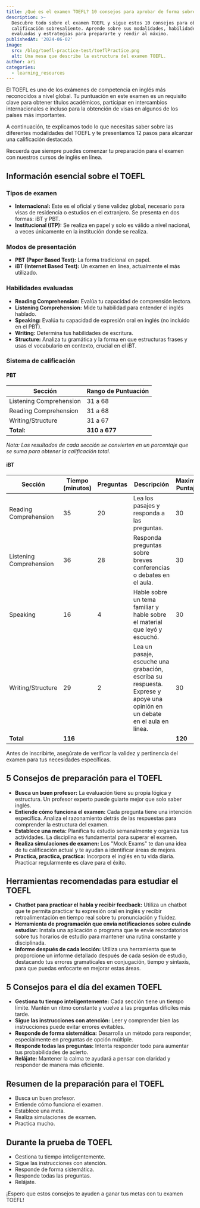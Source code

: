 ```yaml
---
title: ¿Qué es el examen TOEFL? 10 consejos para aprobar de forma sobresaliente
description: >-
  Descubre todo sobre el examen TOEFL y sigue estos 10 consejos para obtener una
  calificación sobresaliente. Aprende sobre sus modalidades, habilidades
  evaluadas y estrategias para prepararte y rendir al máximo.
publishedAt: '2024-06-02'
image:
  src: /blog/toefl-practice-test/toeflPractice.png
  alt: Una mesa que describe la estructura del examen TOEFL.
author: ari
categories:
  - learning_resources
---
```


El TOEFL es uno de los exámenes de competencia en inglés más reconocidos a nivel global. Tu puntuación en este examen es un requisito clave para obtener títulos académicos, participar en intercambios internacionales e incluso para la obtención de visas en algunos de los países más importantes.

A continuación, te explicamos todo lo que necesitas saber sobre las diferentes modalidades del TOEFL y te presentamos 12 pasos para alcanzar una calificación destacada.

Recuerda que siempre puedes comenzar tu preparación para el examen con nuestros cursos de inglés en línea.

## Información esencial sobre el TOEFL

### Tipos de examen

- **Internacional:** Este es el oficial y tiene validez global, necesario para visas de residencia o estudios en el extranjero. Se presenta en dos formas: iBT y PBT.
- **Institucional (ITP):** Se realiza en papel y solo es válido a nivel nacional, a veces únicamente en la institución donde se realiza.

### Modos de presentación

- **PBT (Paper Based Test):** La forma tradicional en papel.
- **iBT (Internet Based Test):** Un examen en línea, actualmente el más utilizado.

### Habilidades evaluadas

- **Reading Comprehension:** Evalúa tu capacidad de comprensión lectora.
- **Listening Comprehension:** Mide tu habilidad para entender el inglés hablado.
- **Speaking:** Evalúa tu capacidad de expresión oral en inglés (no incluido en el PBT).
- **Writing:** Determina tus habilidades de escritura.
- **Structure:** Analiza tu gramática y la forma en que estructuras frases y usas el vocabulario en contexto, crucial en el iBT.

### Sistema de calificación

#### PBT
| Sección | Rango de Puntuación |
|---------|-------------------|
| Listening Comprehension | 31 a 68 |
| Reading Comprehension | 31 a 68 |
| Writing/Structure | 31 a 67 |
| **Total:** | **310 a 677** |

*Nota: Los resultados de cada sección se convierten en un porcentaje que se suma para obtener la calificación total.*

#### iBT
| Sección | Tiempo (minutos) | Preguntas | Descripción | Maximo Puntaje |
|---------|-----------------|-----------|-------------|----------------|
| Reading Comprehension | 35 | 20 | Lea los pasajes y responda a las preguntas. | 30 |
| Listening Comprehension | 36 | 28 | Responda preguntas sobre breves conferencias o debates en el aula. | 30 |
| Speaking | 16 | 4 | Hable sobre un tema familiar y hable sobre el material que leyó y escuchó. | 30 |
| Writing/Structure | 29 | 2 | Lea un pasaje, escuche una grabación, escriba su respuesta. Exprese y apoye una opinión en un debate en el aula en línea. | 30 |
| **Total** | **116** | | | **120** |

Antes de inscribirte, asegúrate de verificar la validez y pertinencia del examen para tus necesidades específicas.

## 5 Consejos de preparación para el TOEFL

- **Busca un buen profesor:** La evaluación tiene su propia lógica y estructura. Un profesor experto puede guiarte mejor que solo saber inglés.
- **Entiende cómo funciona el examen:** Cada pregunta tiene una intención específica. Analiza el razonamiento detrás de las respuestas para comprender la estructura del examen.
- **Establece una meta:** Planifica tu estudio semanalmente y organiza tus actividades. La disciplina es fundamental para superar el examen.
- **Realiza simulaciones de examen:** Los "Mock Exams" te dan una idea de tu calificación actual y te ayudan a identificar áreas de mejora.
- **Practica, practica, practica:** Incorpora el inglés en tu vida diaria. Practicar regularmente es clave para el éxito.

## Herramientas recomendadas para estudiar el TOEFL

- **Chatbot para practicar el habla y recibir feedback:** Utiliza un chatbot que te permita practicar tu expresión oral en inglés y recibir retroalimentación en tiempo real sobre tu pronunciación y fluidez.
- **Herramienta de programación que envía notificaciones sobre cuándo estudiar:** Instala una aplicación o programa que te envíe recordatorios sobre tus horarios de estudio para mantener una rutina constante y disciplinada.
- **Informe después de cada lección:** Utiliza una herramienta que te proporcione un informe detallado después de cada sesión de estudio, destacando tus errores gramaticales en conjugación, tiempo y sintaxis, para que puedas enfocarte en mejorar estas áreas.

## 5 Consejos para el día del examen TOEFL

- **Gestiona tu tiempo inteligentemente:** Cada sección tiene un tiempo límite. Mantén un ritmo constante y vuelve a las preguntas difíciles más tarde.
- **Sigue las instrucciones con atención:** Leer y comprender bien las instrucciones puede evitar errores evitables.
- **Responde de forma sistemática:** Desarrolla un método para responder, especialmente en preguntas de opción múltiple.
- **Responde todas las preguntas:** Intenta responder todo para aumentar tus probabilidades de acierto.
- **Relájate:** Mantener la calma te ayudará a pensar con claridad y responder de manera más eficiente.

## Resumen de la preparación para el TOEFL

- Busca un buen profesor.
- Entiende cómo funciona el examen.
- Establece una meta.
- Realiza simulaciones de examen.
- Practica mucho.

## Durante la prueba de TOEFL

- Gestiona tu tiempo inteligentemente.
- Sigue las instrucciones con atención.
- Responde de forma sistemática.
- Responde todas las preguntas.
- Relájate.

¡Espero que estos consejos te ayuden a ganar tus metas con tu examen TOEFL!
